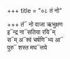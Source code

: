 +++
title = "०८ तं नो"

+++
तं᳓ नो वाजा ऋभुक्षण  
इ᳓न्द्र ना᳓सतिया रयि᳓म्  
स᳓म् अ᳓श्वं चर्षणि᳓भ्य आ᳓  
पुरु᳓ शस्त मघ᳓त्तये